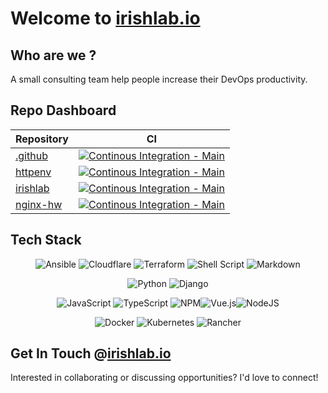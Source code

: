 # Welcome to [irishlab.io](https://www.irishlab.io/)

## Who are we ?

A small consulting team help people increase their DevOps productivity.

## Repo Dashboard

| Repository                                            | CI                                                                                                                                                                                    |
|-----------------------------------------------------  |-------------------------------------------------------------------------------------------------------------------------------------------------------------------------------------  |
| [.github](https://github.com/irishlab-io/.github)         | [![Continous Integration - Main](https://github.com/irishlab-io/.github/actions/workflows/main.yml/badge.svg)](https://github.com/irishlab-io/.github/actions/workflows/main.yml)         |
| [httpenv](https://github.com/irishlab-io/httpenv)     | [![Continous Integration - Main](https://github.com/irishlab-io/httpenv/actions/workflows/main.yml/badge.svg)](https://github.com/irishlab-io/httpenv/actions/workflows/main.yml)     |
| [irishlab](https://github.com/irishlab-io/irishlab)   | [![Continous Integration - Main](https://github.com/irishlab-io/irishlab/actions/workflows/main.yml/badge.svg)](https://github.com/irishlab-io/irishlab/actions/workflows/main.yml)   |
| [nginx-hw](https://github.com/irishlab-io/nginx-hw)   | [![Continous Integration - Main](https://github.com/irishlab-io/nginx-hw/actions/workflows/main.yml/badge.svg)](https://github.com/irishlab-io/nginx-hw/actions/workflows/main.yml)   |

## Tech Stack

<div align="center">

![Ansible](https://img.shields.io/badge/ansible-%231A1918.svg?style=for-the-badge&logo=ansible&logoColor=white) ![Cloudflare](https://img.shields.io/badge/Cloudflare-F38020?style=for-the-badge&logo=Cloudflare&logoColor=white) ![Terraform](https://img.shields.io/badge/terraform-%235835CC.svg?style=for-the-badge&logo=terraform&logoColor=white) ![Shell Script](https://img.shields.io/badge/shell_script-%23121011.svg?style=for-the-badge&logo=gnu-bash&logoColor=white) ![Markdown](https://img.shields.io/badge/markdown-%23000000.svg?style=for-the-badge&logo=markdown&logoColor=white)

![Python](https://img.shields.io/badge/python-3670A0?style=for-the-badge&logo=python&logoColor=ffdd54) ![Django](https://img.shields.io/badge/django-%23092E20.svg?style=for-the-badge&logo=django&logoColor=white)

![JavaScript](https://img.shields.io/badge/javascript-%23323330.svg?style=for-the-badge&logo=javascript&logoColor=%23F7DF1E) ![TypeScript](https://img.shields.io/badge/typescript-%23007ACC.svg?style=for-the-badge&logo=typescript&logoColor=white) ![NPM](https://img.shields.io/badge/NPM-%23CB3837.svg?style=for-the-badge&logo=npm&logoColor=white)![Vue.js](https://img.shields.io/badge/vue.js-%2335495e.svg?style=for-the-badge&logo=vuedotjs&logoColor=%234FC08D)![NodeJS](https://img.shields.io/badge/node.js-6DA55F?style=for-the-badge&logo=node.js&logoColor=white)

![Docker](https://img.shields.io/badge/docker-%230db7ed.svg?style=for-the-badge&logo=docker&logoColor=white) ![Kubernetes](https://img.shields.io/badge/kubernetes-%23326ce5.svg?style=for-the-badge&logo=kubernetes&logoColor=white) ![Rancher](https://img.shields.io/badge/rancher-%230075A8.svg?style=for-the-badge&logo=rancher&logoColor=white)
</div>

## Get In Touch @[irishlab.io](https://www.irishlab.io/)

Interested in collaborating or discussing opportunities? I'd love to connect!

